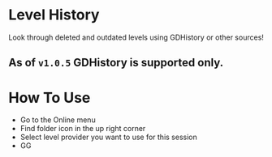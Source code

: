 # Level History

Look through <cy>deleted and outdated levels</c> using <cp>GDHistory</c> or other sources!

## As of `v1.0.5` GDHistory is supported only.

# How To Use

- Go to the Online menu
- Find <cy>folder icon</c> in the up right corner
- Select <cy>level provider</c> you want to use for this session
- <cp>GG</c>
